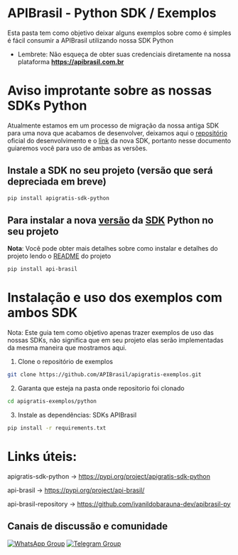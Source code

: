# APIBrasil - Python SDK / Exemplos
Esta pasta tem como objetivo deixar alguns exemplos sobre como é simples é fácil consumir a APIBrasil utilizando nossa SDK Python

* Lembrete: Não esqueça de obter suas credenciais diretamente na nossa plataforma **https://apibrasil.com.br**


# Aviso improtante sobre as nossas SDKs Python

Atualmente estamos em um processo de migração da nossa antiga SDK para uma nova que acabamos de desenvolver, deixamos aqui o [repositório](https://github.com/ivanildobarauna-dev/apibrasil-py) oficial do desenvolvimento e o [link](https://pypi.org/project/api-brasil/) da nova SDK, portanto nesse documento guiaremos você para uso de ambas as versões.

## Instale a SDK no seu projeto (versão que será depreciada em breve)

```bash
pip install apigratis-sdk-python
```

## Para instalar a nova [versão](https://github.com/ivanildobarauna-dev/apibrasil-py) da [SDK](https://pypi.org/project/api-brasil/) Python no seu projeto

**Nota**: Você pode obter mais detalhes sobre como instalar e detalhes do projeto lendo o [README](https://github.com/ivanildobarauna-dev/apibrasil-py/blob/main/README.md) do projeto

```bash
pip install api-brasil
```

# Instalação e uso dos exemplos com ambos SDK
Nota: Este guia tem como objetivo apenas trazer exemplos de uso das nossas SDKs, não significa que em seu projeto elas serão implementadas da mesma maneira que mostramos aqui. 

1. Clone o repositório de exemplos

```bash
git clone https://github.com/APIBrasil/apigratis-exemplos.git
```

2. Garanta que esteja na pasta onde repositorio foi clonado

```bash
cd apigratis-exemplos/python
```

3. Instale as dependências: SDKs APIBrasil

```bash
pip install -r requirements.txt
```

# Links úteis:
apigratis-sdk-python -> https://pypi.org/project/apigratis-sdk-python

api-brasil -> https://pypi.org/project/api-brasil/

api-brasil-repository -> https://github.com/ivanildobarauna-dev/apibrasil-py

## Canais de discussão e comunidade
[![WhatsApp Group](https://img.shields.io/badge/WhatsApp-Group-25D366?logo=whatsapp)](https://chat.whatsapp.com/EeAWALQb6Ga5oeTbG7DD2k)
[![Telegram Group](https://img.shields.io/badge/Telegram-Group-32AFED?logo=telegram)](https://t.me/apigratisoficial)


